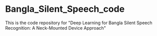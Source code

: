 # Bangla_Silent_Speech_code
This is the code repository for "Deep Learning for Bangla Silent Speech Recognition: A Neck-Mounted Device Approach"
